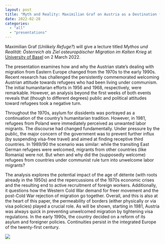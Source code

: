 ```yaml
---
layout: post
title: "Myth and Reality: Maximilian Graf on Austria as a Destination for Eastern European Migration During the Cold War"
date: 2022-02-28
categories: 
  - "all"
  - "presentations"
---
```


Maximilian Graf (_Unlikely Refuge?_) will give a lecture titled _Mythos und Realität: Österreich als Ziel osteuropäischer Migration im Kalten Krieg_ at [University of Basel](https://dg.philhist.unibas.ch/de/aktuelles/veranstaltungen/details/mythos-und-realitaet-oesterreich-als-ziel-osteuropaeischer-migration-im-kalten-krieg/) on 2 March 2022.

The presentation examines how and why the Austrian state’s dealing with migration from Eastern Europe changed from the 1970s to the early 1990s. Recent research has challenged the persistently commemorated welcoming Austrian attitude towards refugees who had been living under communism. The initial humanitarian efforts in 1956 and 1968, respectively, were remarkable. However, an analysis beyond the first weeks of both events reveals that (though to different degrees) public and political attitudes toward refugees took a negative turn.

Throughout the 1970s, asylum for dissidents was portrayed as a continuation of the country’s humanitarian tradition. However, in 1981, refugees from Poland were immediately perceived as unwanted labor migrants. The discourse had changed fundamentally. Under pressure by the public, the major concern of the government was to prevent further influx (by suspending visa-free travel) and aimed at finding receptive third countries. In 1989/90 the scenario was similar: while the transiting East German refugees were welcomed, migrants from other countries (like Romania) were not. But when and why did the (supposedly welcome) refugees from countries under communist rule turn into unwelcome labor migrants?

The analysis explores the potential impact of the age of détente (with roots already in the 1950s) and the repercussions of the 1970s economic crises and the resulting end to active recruitment of foreign workers. Additionally, it questions how the Western Cold War demand for freer movement and the post-Cold War rejection of migration go together. Overall, and this is also at the heart of this paper, the permeability of borders (either physically or via visa policies) played a crucial role. As will be shown, starting in 1981, Austria was always quick in preventing unwelcomed migration by tightening visa regulations. In the early 1990s, the country decided on a reform of its asylum and foreigner policies. Continuities persist in the integrated Europe of the twenty-first century.

[![](/assets/images/BASEL.png)](https://dg.philhist.unibas.ch/de/aktuelles/veranstaltungen/details/mythos-und-realitaet-oesterreich-als-ziel-osteuropaeischer-migration-im-kalten-krieg/)
